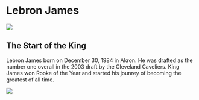 <!DOCTYPE html>
<html>
<head>
<h1>Lebron James</h1>
<img src="https://www.usatoday.com/gcdn/presto/2020/01/26/USAT/80802abd-a62b-4420-8e15-ac4bd08c5929-2020-01-25_LeBron1.jpg?crop=2760,1553,x251,y615&width=300&height=300&format=pjpg&auto=webp"/> 
<h2>The Start of the King</h2>
<p>Lebron James born on December 30, 1984 in Akron. He was drafted as the number one overall in the 2003 draft by the Cleveland Caveliers. King James won Rooke of the Year and started his jounrey of becoming the greatest of all time.</p>
<img src="![image](https://github.com/CaidenCortes/Lebron-James/assets/145697577/2f6f8366-f9c8-4180-a65b-a289b68b5cca)"/> 
